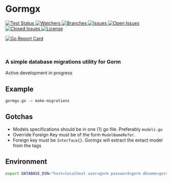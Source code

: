 # Gormgx

<a href="https://github.com/kineticengines/gormgx/actions?query=workflow%3ATests+branch%3Amain">
    <img src="https://github.com/kineticengines/gormgx/workflows/Tests/badge.svg" alt="Test Status" />
</a>

<a href="https://badgen.net/github/watchers/kineticengines/gormgx">
    <img src="https://badgen.net/github/watchers/kineticengines/gormgx" alt="Watchers"/>
</a>

<a href="https://badgen.net/github/branches/kineticengines/gormgx">
    <img src="https://badgen.net/github/branches/kineticengines/gormgx" alt="Branches" />
</a>

<a href="https://badgen.net/github/issues/kineticengines/gormgx">
    <img src="https://badgen.net/github/issues/kineticengines/gormgx" alt="Issues" />
</a>

<a href="https://badgen.net/github/open-issues/kineticengines/gormgx">
    <img src="https://badgen.net/github/open-issues/kineticengines/gormgx" alt="Open Issues" />
</a>

<a href="https://badgen.net/github/closed-issues/kineticengines/gormgx">
    <img src="https://badgen.net/github/closed-issues/kineticengines/gormgx" alt="Closed Issues" />
</a>

<a href="https://badgen.net/github/license/kineticengines/gormgx">
    <img src="https://badgen.net/github/license/kineticengines/gormgx" alt="License" />
</a>

[![Go Report Card](https://goreportcard.com/badge/github.com/kineticengines/gormgx)](https://goreportcard.com/report/github.com/kineticengines/gormgx)

<br>

### A simple database migrations utility for Gorm

Active development in progress

## Example

```sh
gormgx.go -v make-migrations
```

## Gotchas

- Models specifications should be in one (1) go file. Preferably `models.go`
- Override Foreign Key must be of the form `ModelNameRefer`.
- Foreign key must be `Interface{}`. Gormgx will extract the extact model from the tags

## Environment

```sh
export DATABASE_DSN="host=localhost user=gorm password=gorm dbname=gorm port=9920 sslmode=disable TimeZone=Africa/Nairobi"
```
